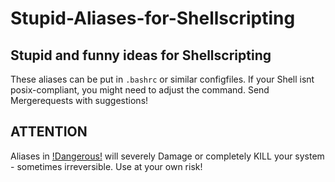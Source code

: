# Stupid-Aliases-for-Shellscripting

## Stupid and funny ideas for Shellscripting
These aliases can be put in `.bashrc` or similar configfiles. If your Shell isnt posix-compliant, you might need to adjust the command. Send Mergerequests with suggestions!

## ATTENTION
Aliases in [!Dangerous!](!Dangerous!) will severely Damage or completely KILL your system - sometimes irreversible.
Use at your own risk!
